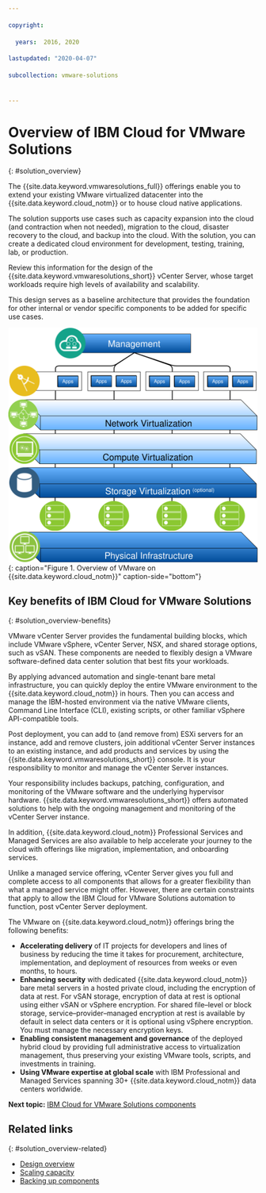 ```yaml
---

copyright:

  years:  2016, 2020

lastupdated: "2020-04-07"

subcollection: vmware-solutions


---
```


# Overview of IBM Cloud for VMware Solutions
{: #solution_overview}

The {{site.data.keyword.vmwaresolutions_full}} offerings enable you to extend your existing VMware virtualized datacenter into the {{site.data.keyword.cloud_notm}} or to house cloud native applications.

The solution supports use cases such as capacity expansion into the cloud (and contraction when not needed), migration to the cloud, disaster recovery to the cloud, and backup into the cloud. With the solution, you can create a dedicated cloud environment for development, testing, training, lab, or production.

Review this information for the design of the {{site.data.keyword.vmwaresolutions_short}} vCenter Server, whose target workloads require high levels of availability and scalability.

This design serves as a baseline architecture that provides the foundation for other internal or vendor specific components to be added for specific use cases.

![Overview of VMware on {{site.data.keyword.cloud_notm}}](../../images/vcsv4radiagrams-ra-variationsonatheme.svg "The solution virtualizes compute, network, and optionally storage resources to be consumed by VMs where you can run your applications."){: caption="Figure 1. Overview of VMware on {{site.data.keyword.cloud_notm}}" caption-side="bottom"}

## Key benefits of IBM Cloud for VMware Solutions
{: #solution_overview-benefits}

VMware vCenter Server provides the fundamental building blocks, which include VMware vSphere, vCenter Server, NSX, and shared storage options, such as vSAN. These components are needed to flexibly design a VMware software-defined data center solution that best fits your workloads.

By applying advanced automation and single-tenant bare metal infrastructure, you can quickly deploy the entire VMware environment to the {{site.data.keyword.cloud_notm}} in hours. Then you can access and manage the IBM­-hosted environment via the native VMware clients, Command Line Interface (CLI), existing scripts, or other familiar vSphere API-compatible tools.

Post deployment, you can add to (and remove from) ESXi servers for an instance, add and remove clusters, join additional vCenter Server instances to an existing instance, and add products and services by using the {{site.data.keyword.vmwaresolutions_short}} console. It is your responsibility to monitor and manage the vCenter Server instances.

Your responsibility includes backups, patching, configuration, and monitoring of the VMware software and the underlying hypervisor hardware. {{site.data.keyword.vmwaresolutions_short}} offers automated solutions to help with the ongoing management and monitoring of the vCenter Server instance.

In addition, {{site.data.keyword.cloud_notm}} Professional Services and Managed Services are also available to help accelerate your journey to the cloud with offerings like migration, implementation, and onboarding services.

Unlike a managed service offering, vCenter Server gives you full and complete access to all components that allows for a greater flexibility than what a managed service might offer. However, there are certain constraints that apply to allow the IBM Cloud for VMware Solutions automation to function, post vCenter Server deployment.

The VMware on {{site.data.keyword.cloud_notm}} offerings bring the following benefits:

* **Accelerating delivery** of IT projects for developers and lines of business by reducing the time it takes for procurement, architecture, implementation, and deployment of resources from weeks or even months, to hours.
* **Enhancing security** with dedicated {{site.data.keyword.cloud_notm}} bare metal servers in a hosted private cloud, including the encryption of data at rest. For vSAN storage, encryption of data at rest is optional using either vSAN or vSphere encryption. For shared file–level or block storage, service–provider–managed encryption at rest is available by default in select data centers or it is optional using vSphere encryption. You must manage the necessary encryption keys.
* **Enabling consistent management and governance** of the deployed hybrid cloud by providing full administrative access to virtualization management, thus preserving your existing VMware tools, scripts, and investments in training.
* **Using VMware expertise at global scale** with IBM Professional and Managed Services spanning 30+ {{site.data.keyword.cloud_notm}} data centers worldwide.

**Next topic:** [IBM Cloud for VMware Solutions components](/docs/vmwaresolutions?topic=vmware-solutions-design_overview)

## Related links
{: #solution_overview-related}

* [Design overview](/docs/vmwaresolutions?topic=vmware-solutions-design_overview)
* [Scaling capacity](/docs/vmwaresolutions?topic=vmware-solutions-solution_scaling)
* [Backing up components](/docs/vmwaresolutions?topic=vmware-solutions-solution_backingup)
